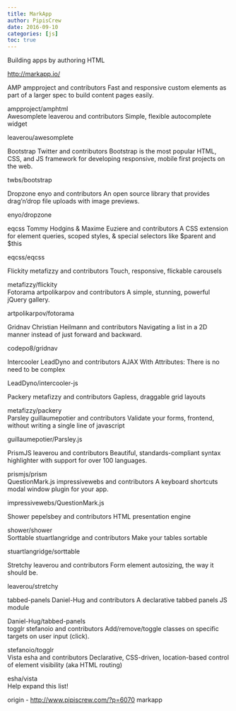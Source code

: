 ```yaml
---
title: MarkApp
author: PipisCrew
date: 2016-09-10
categories: [js]
toc: true
---
```


Building apps by authoring HTML

http://markapp.io/

AMP ampproject and contributors
Fast and responsive custom elements as part of a larger spec to build content pages easily.

ampproject/amphtml    
Awesomplete leaverou and contributors
Simple, flexible autocomplete widget

leaverou/awesomplete    

Bootstrap Twitter and contributors
Bootstrap is the most popular HTML, CSS, and JS framework for developing responsive, mobile first projects on the web.

twbs/bootstrap    

Dropzone enyo and contributors
An open source library that provides drag’n’drop file uploads with image previews.

enyo/dropzone    

eqcss Tommy Hodgins & Maxime Euziere and contributors
A CSS extension for element queries, scoped styles, & special selectors like $parent and $this

eqcss/eqcss    

Flickity metafizzy and contributors
Touch, responsive, flickable carousels

metafizzy/flickity    
Fotorama artpolikarpov and contributors
A simple, stunning, powerful jQuery gallery.

artpolikarpov/fotorama    

Gridnav Christian Heilmann and contributors
Navigating a list in a 2D manner instead of just forward and backward.

codepo8/gridnav    

Intercooler LeadDyno and contributors
AJAX With Attributes: There is no need to be complex

LeadDyno/intercooler-js    

Packery metafizzy and contributors
Gapless, draggable grid layouts

metafizzy/packery    
Parsley guillaumepotier and contributors
Validate your forms, frontend, without writing a single line of javascript

guillaumepotier/Parsley.js    

PrismJS leaverou and contributors
Beautiful, standards-compliant syntax highlighter with support for over 100 languages.

prismjs/prism    
QuestionMark.js impressivewebs and contributors
A keyboard shortcuts modal window plugin for your app.

impressivewebs/QuestionMark.js    

Shower pepelsbey and contributors
HTML presentation engine

shower/shower    
Sorttable stuartlangridge and contributors
Make your tables sortable

stuartlangridge/sorttable    

Stretchy leaverou and contributors
Form element autosizing, the way it should be.

leaverou/stretchy    

tabbed-panels Daniel-Hug and contributors
A declarative tabbed panels JS module

Daniel-Hug/tabbed-panels    
togglr stefanoio and contributors
Add/remove/toggle classes on specific targets on user input (click).

stefanoio/togglr    
Vista esha and contributors
Declarative, CSS-driven, location-based control of element visibility (aka HTML routing)

esha/vista    
Help expand this list!

origin - http://www.pipiscrew.com/?p=6070 markapp